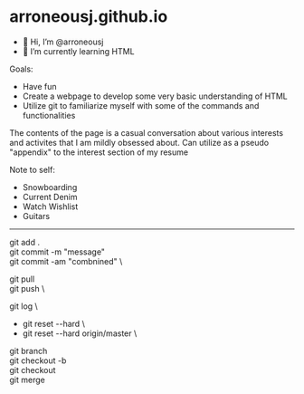 # arroneousj.github.io

- 👋 Hi, I’m @arroneousj
- 🌱 I’m currently learning HTML

Goals:
- Have fun
- Create a webpage to develop some very basic understanding of HTML
- Utilize git to familiarize myself with some of the commands and functionalities

The contents of the page is a casual conversation about various interests and activites that I am mildly obsessed about.
Can utilize as a pseudo "appendix" to the interest section of my resume

Note to self:
 - Snowboarding
 - Current Denim
 - Watch Wishlist
 - Guitars

_____________________________________________________________
git add . \
git commit -m "message" \
git commit -am "combnined" \

git pull \
git push \

git log \
 - git reset --hard <commit> \
 - git reset --hard origin/master \
 
 git branch \
 git checkout -b <new branch name> \
 git checkout <branch name> \
 git merge <other branch name> 
